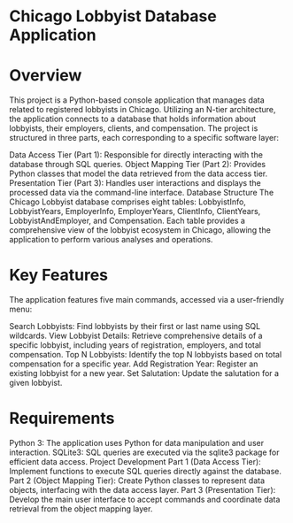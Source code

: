 # Chicago Lobbyist Database Application

# Overview
This project is a Python-based console application that manages data related to registered lobbyists in Chicago. Utilizing an N-tier architecture, the application connects to a database that holds information about lobbyists, their employers, clients, and compensation. The project is structured in three parts, each corresponding to a specific software layer:

Data Access Tier (Part 1): Responsible for directly interacting with the database through SQL queries.
Object Mapping Tier (Part 2): Provides Python classes that model the data retrieved from the data access tier.
Presentation Tier (Part 3): Handles user interactions and displays the processed data via the command-line interface.
Database Structure
The Chicago Lobbyist database comprises eight tables: LobbyistInfo, LobbyistYears, EmployerInfo, EmployerYears, ClientInfo, ClientYears, LobbyistAndEmployer, and Compensation. Each table provides a comprehensive view of the lobbyist ecosystem in Chicago, allowing the application to perform various analyses and operations.

# Key Features
The application features five main commands, accessed via a user-friendly menu:

Search Lobbyists: Find lobbyists by their first or last name using SQL wildcards.
View Lobbyist Details: Retrieve comprehensive details of a specific lobbyist, including years of registration, employers, and total compensation.
Top N Lobbyists: Identify the top N lobbyists based on total compensation for a specific year.
Add Registration Year: Register an existing lobbyist for a new year.
Set Salutation: Update the salutation for a given lobbyist.

# Requirements
Python 3: The application uses Python for data manipulation and user interaction.
SQLite3: SQL queries are executed via the sqlite3 package for efficient data access.
Project Development
Part 1 (Data Access Tier): Implement functions to execute SQL queries directly against the database.
Part 2 (Object Mapping Tier): Create Python classes to represent data objects, interfacing with the data access layer.
Part 3 (Presentation Tier): Develop the main user interface to accept commands and coordinate data retrieval from the object mapping layer.
